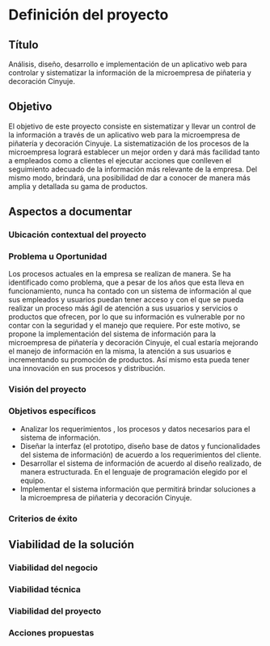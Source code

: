 # Definición del proyecto

## Título

Análisis, diseño, desarrollo e implementación de un aplicativo web para controlar y sistematizar la información de la microempresa de piñateria y decoración Cinyuje.


## Objetivo

El objetivo de este proyecto consiste en sistematizar y llevar un control de la información a través de un aplicativo web para la microempresa de piñatería y decoración Cinyuje. 
La sistematización de los procesos de la microempresa logrará establecer un mejor orden y dará más facilidad tanto a empleados como a clientes el ejecutar acciones que conlleven el seguimiento adecuado de la información más relevante de la empresa. Del mismo modo, brindará, una posibilidad de dar a conocer de manera más amplia y detallada su gama de productos.   


## Aspectos a documentar




### Ubicación contextual del proyecto






### Problema u Oportunidad

Los procesos actuales en la empresa se realizan de manera. Se ha identificado como problema, que a pesar de los años que esta lleva en funcionamiento, nunca ha contado con un sistema de información al que sus empleados y usuarios puedan tener acceso y con el que se pueda realizar un proceso más ágil de atención a sus usuarios y servicios o productos que ofrecen, por lo que su información es vulnerable por no contar con la seguridad y el manejo que requiere. Por este motivo, se propone la implementación del sistema de información para la microempresa de piñatería y decoración Cinyuje, el cual estaría mejorando el manejo de información en la misma, la atención a sus usuarios e incrementando su promoción de productos. Así mismo esta pueda tener una innovación en sus procesos y distribución.



### Visión del proyecto






### Objetivos específicos


- Analizar los requerimientos , los procesos y datos necesarios para el sistema de información.
- Diseñar la interfaz (el prototipo, diseño base de datos y funcionalidades del sistema de información) de acuerdo a los requerimientos del cliente.
- Desarrollar el sistema de información de acuerdo al diseño realizado, de manera estructurada. En el lenguaje de programación elegido por el equipo. 
- Implementar el sistema información que permitirá brindar soluciones a la microempresa de piñateria y decoración Cinyuje. 

### Criterios de éxito



## Viabilidad de la solución

### Viabilidad del negocio



### Viabilidad técnica



### Viabilidad del proyecto


### Acciones propuestas